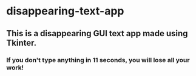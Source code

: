 # disappearing-text-app

## This is a disappearing GUI text app made using Tkinter.
### If you don't type anything in 11 seconds, you will lose all your work!
